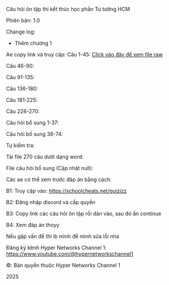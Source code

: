 Câu hỏi ôn tập thi kết thúc học phần Tư tưởng HCM

Phiên bản: 1.0

Change log: 

- Thêm chương 1

Ae copy link và truy cập:
Câu 1-45: [Click vào đây để xem file raw](https://raw.githubusercontent.com/yourusername/myrepo/main/files/data.txt)

Câu 46-90: 

Câu 91-135: 

Câu 136-180: 

Câu 181-225: 

Câu 226-270: 

Câu hỏi bổ sung 1-37:

Câu hỏi bổ sung 38-74:

Tự kiểm tra: 

Tải file 270 câu dưới dạng word:

File câu hỏi bổ sung (Cập nhật null): 

Các ae có thể xem trước đáp án bằng cách:

B1: Truy cập vào: https://schoolcheats.net/quizizz

B2: Đăng nhập discord và cấp quyền

B3: Copy link các câu hỏi ôn tập rồi dán vào, sau đó ấn continue

B4: Xem đáp án thoyy

Nếu gặp vấn đề thì ib mình để mình sửa lỗi nha

Đăng ký kênh Hyper Networks Channel 1: https://www.youtube.com/@hypernetworkschannel1

©: Bản quyền thuộc Hyper Networks Channel 1

2025

